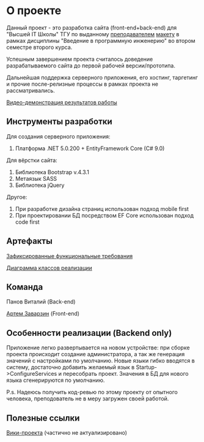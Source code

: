 <h1>О проекте</h1>

Данный проект - это разработка сайта (front-end+back-end) для "Высшей IT Школы" ТГУ по выданному [преподавателем](https://vk.com/danila.a.sokolov) [макету](https://www.figma.com/file/sEfNrXxKhcRIRW2ge5eEIa/HITs?node-id=48%3A2) в рамках дисциплины "Введение в программную инженерию" во втором семестре второго курса.

Успешным завершением проекта считалось доведение разрабатываемого сайта до первой рабочей версии/прототипа.

Дальнейшая поддержка серверного приложения, его хостинг, таргетинг и прочие после-релизные процессы в рамках проекта не рассматривались.

[Видео-демонстрация результатов работы](https://drive.google.com/file/d/1FH8ggq9I5x0VJZ5-gDXBenz_iiF92BNL/view?usp=sharing)

<h2>Инструменты разработки</h2>

Для создания серверного приложения:
1) Платформа .NET 5.0.200 + EntityFramework Core (C# 9.0)

Для вёрстки сайта:
1) Библиотека Bootstrap v.4.3.1
2) Метаязык SASS
3) Библиотека jQuery

Другое:
1) При разработке дизайна страниц использован подход mobile first
2) При проектировании БД посредством EF Core использован подход code first


<h2>Артефакты</h2>

[Зафиксированные функциональные требования](https://docs.google.com/document/d/1pMno6Itm43nj8RB0Cbp9ZluXsFIuzgrq4PZFffp1QsA/edit?usp=sharing)

[Диаграмма классов реализации](https://drive.google.com/file/d/1CbEVFZ6ZXecCS6CYyo6XyE_7Doo27w12/view?usp=sharing)

<h2>Команда</h2>
Панов Виталий (Back-end)

[Артем Заварзин](https://vk.com/echpochmach) (Front-end)


<h2>Особенности реализации (Backend only)</h2>

Приложение легко развертывается на новом устройстве: при сборке проекта происходит создание администратора, а так же генерация значений с настройками по умолчанию.
Новые языки гибко вводятся в систему, достаточно добавить желаемый язык в Startup->ConfigureServices и пересобрать проект. Значения в БД для нового языка сгенерируются по умолчанию.

P.s. Надеюсь получить код-ревью по этому проекту от опытного человека, преподователь не в меру загружен своей работой. 

<h2>Полезные ссылки</h2>

[Вики-проекта](https://science.pm.kreosoft.ru/projects/hits-website-2-0/wiki) (частично не актуализировано)
